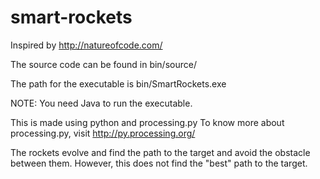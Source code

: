 # smart-rockets
Inspired by http://natureofcode.com/

The source code can be found in  bin/source/

The path for the executable is bin/SmartRockets.exe

NOTE: You need Java to run the executable.

This is made using python and processing.py
To know more about processing.py, visit http://py.processing.org/

The rockets evolve and find the path to the target and avoid the obstacle between them.
However, this does not find the "best" path to the target.
